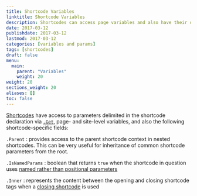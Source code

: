 ```yaml
---
title: Shortcode Variables
linktitle: Shortcode Variables
description: Shortcodes can access page variables and also have their own specific built-in variables.
date: 2017-03-12
publishdate: 2017-03-12
lastmod: 2017-03-12
categories: [variables and params]
tags: [shortcodes]
draft: false
menu:
  main:
    parent: "Variables"
    weight: 20
weight: 20
sections_weight: 20
aliases: []
toc: false
---
```


[Shortcodes][shortcodes] have access to parameters delimited in the shortcode declaration via [`.Get`][getfunction], page- and site-level variables, and also the following shortcode-specific fields:

`.Parent`
: provides access to the parent shortcode context in nested shortcodes. This can be very useful for inheritance of common shortcode parameters from the root.

`.IsNamedParams`
: boolean that returns `true` when the shortcode in question uses [named rather than positional parameters][shortcodes]

`.Inner`
: represents the content between the opening and closing shortcode tags when a [closing shortcode][markdownshortcode] is used

[getfunction]: /functions/get/
[markdownshortcode]: /content-management/shortcodes/#shortcodes-with-markdown
[shortcodes]: /templates/shortcode-templates/


